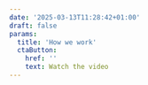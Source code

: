 ```yaml
---
date: '2025-03-13T11:28:42+01:00'
draft: false
params:
  title: 'How we work'
  ctaButton:
    href: ''
    text: Watch the video
---
```

